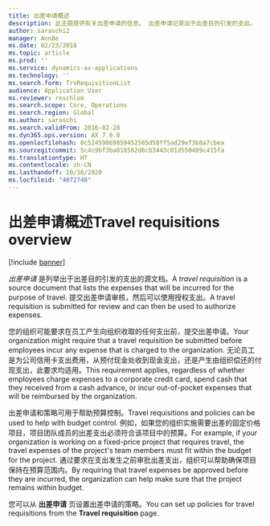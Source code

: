 ```yaml
---
title: 出差申请概述
description: 此主题提供有关出差申请的信息。 出差申请记录出于出差目的引发的支出。
author: saraschi2
manager: AnnBe
ms.date: 02/23/2018
ms.topic: article
ms.prod: ''
ms.service: dynamics-ax-applications
ms.technology: ''
ms.search.form: TrvRequisitionList
audience: Application User
ms.reviewer: roschlom
ms.search.scope: Core, Operations
ms.search.region: Global
ms.author: saraschi
ms.search.validFrom: 2016-02-28
ms.dyn365.ops.version: AX 7.0.0
ms.openlocfilehash: 0c52459069859452565d58ff5ad29ef3b8a7cbea
ms.sourcegitcommit: 5c4c9bf3ba018562d6cb3443c01d550489c415fa
ms.translationtype: HT
ms.contentlocale: zh-CN
ms.lasthandoff: 10/16/2020
ms.locfileid: "4072748"
---
```

# <a name="travel-requisitions-overview"></a><span data-ttu-id="aab56-104">出差申请概述</span><span class="sxs-lookup"><span data-stu-id="aab56-104">Travel requisitions overview</span></span>

[!include [banner](../includes/banner.md)]

<span data-ttu-id="aab56-105">*出差申请* 是列举出于出差目的引发的支出的源文档。</span><span class="sxs-lookup"><span data-stu-id="aab56-105">A *travel requisition* is a source document that lists the expenses that will be incurred for the purpose of travel.</span></span> <span data-ttu-id="aab56-106">提交出差申请审核，然后可以使用授权支出。</span><span class="sxs-lookup"><span data-stu-id="aab56-106">A travel requisition is submitted for review and can then be used to authorize expenses.</span></span>

<span data-ttu-id="aab56-107">您的组织可能要求在员工产生向组织收取的任何支出前，提交出差申请。</span><span class="sxs-lookup"><span data-stu-id="aab56-107">Your organization might require that a travel requisition be submitted before employees incur any expense that is charged to the organization.</span></span> <span data-ttu-id="aab56-108">无论员工是为公司信用卡支出费用，从预付现金处收到现金支出，还是产生由组织偿还的付现支出，此要求均适用。</span><span class="sxs-lookup"><span data-stu-id="aab56-108">This requirement applies, regardless of whether employees charge expenses to a corporate credit card, spend cash that they received from a cash advance, or incur out-of-pocket expenses that will be reimbursed by the organization.</span></span>

<span data-ttu-id="aab56-109">出差申请和策略可用于帮助预算控制。</span><span class="sxs-lookup"><span data-stu-id="aab56-109">Travel requisitions and policies can be used to help with budget control.</span></span> <span data-ttu-id="aab56-110">例如，如果您的组织实施需要出差的固定价格项目，项目团队成员的出差支出必须符合该项目中的预算。</span><span class="sxs-lookup"><span data-stu-id="aab56-110">For example, if your organization is working on a fixed-price project that requires travel, the travel expenses of the project's team members must fit within the budget for the project.</span></span> <span data-ttu-id="aab56-111">通过要求在支出发生之前审批出差支出，组织可以帮助确保项目保持在预算范围内。</span><span class="sxs-lookup"><span data-stu-id="aab56-111">By requiring that travel expenses be approved before they are incurred, the organization can help make sure that the project remains within budget.</span></span>

<span data-ttu-id="aab56-112">您可以从 **出差申请** 页设置出差申请的策略。</span><span class="sxs-lookup"><span data-stu-id="aab56-112">You can set up policies for travel requisitions from the **Travel requisition** page.</span></span>
